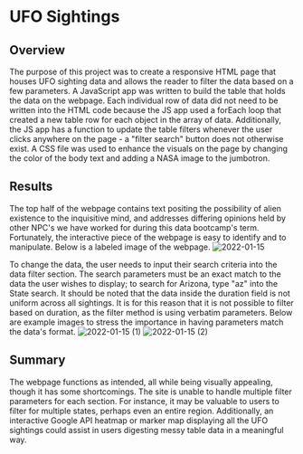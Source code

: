 # UFO Sightings
## Overview
The purpose of this project was to create a responsive HTML page that houses UFO sighting data and allows the reader to filter the data based on a few parameters. A JavaScript app was written to build the table that holds the data on the webpage. Each individual row of data did not need to be written into the HTML code because the JS app used a forEach loop that created a new table row for each object in the array of data. Additionally, the JS app has a function to update the table filters whenever the user clicks anywhere on the page - a "filter search" button does not otherwise exist. A CSS file was used to enhance the visuals on the page by changing the color of the body text and adding a NASA image to the jumbotron.

## Results
The top half of the webpage contains text positing the possibility of alien existence to the inquisitive mind, and addresses differing opinions held by other NPC's we have worked for during this data bootcamp's term. Fortunately, the interactive piece of the webpage is easy to identify and to manipulate. Below is a labeled image of the webpage.
![2022-01-15](https://user-images.githubusercontent.com/92493572/149641380-be959dd7-ca40-4ab6-8a1a-b658f48e0bbe.png)

To change the data, the user needs to input their search criteria into the data filter section. The search parameters must be an exact match to the data the user wishes to display; to search for Arizona, type "az" into the State search. It should be noted that the data inside the duration field is not uniform across all sightings. It is for this reason that it is not possible to filter based on duration, as the filter method is using verbatim parameters. Below are example images to stress the importance in having parameters match the data's format.
![2022-01-15 (1)](https://user-images.githubusercontent.com/92493572/149641829-3c6198a4-2ca4-4663-aca4-009e3c568d9e.png)
![2022-01-15 (2)](https://user-images.githubusercontent.com/92493572/149641722-618d9d33-928b-4e18-8689-0ed3396d3b56.png)

## Summary
The webpage functions as intended, all while being visually appealing, though it has some shortcomings. The site is unable to handle multiple filter parameters for each section. For instance, it may be valuable to users to filter for multiple states, perhaps even an entire region. Additionally, an interactive Google API heatmap or marker map displaying all the UFO sightings could assist in users digesting messy table data in a meaningful way. 

